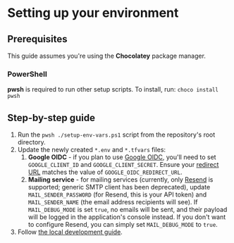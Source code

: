# Setting up your environment

## Prerequisites
This guide assumes you're using the **Chocolatey** package manager.

### PowerShell
**pwsh** is required to run other setup scripts.
To install, run: `choco install pwsh`

## Step-by-step guide
1.  Run the `pwsh ./setup-env-vars.ps1` script from the repository's root directory.
2.  Update the newly created `*.env` and `*.tfvars` files:
    1.  **Google OIDC** - if you plan to use [Google OIDC](https://developers.google.com/identity/openid-connect/openid-connect?hl=pl), you'll need to set `GOOGLE_CLIENT_ID` and `GOOGLE_CLIENT_SECRET`. Ensure your [redirect URL](https://developers.google.com/identity/openid-connect/openid-connect?hl=pl#setredirecturi) matches the value of `GOOGLE_OIDC_REDIRECT_URL`.
    2.  **Mailing service** - for mailing services (currently, only [Resend](https://resend.com/emails) is supported; 
        generic SMTP client has been deprecated), update `MAIL_SENDER_PASSWORD` (for Resend, this is your API token) 
        and `MAIL_SENDER_NAME` (the email address recipients will see). If `MAIL_DEBUG_MODE` is set `true`, no 
        emails will be sent, and their payload will be logged in the application's console instead. If you don't 
        want to configure Resend, you can simply set `MAIL_DEBUG_MODE` to `true`.
3. Follow [the local development guide](./local-development.md).
